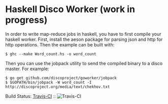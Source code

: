 Haskell Disco Worker (work in progress)
=======================================
In order to write map-reduce jobs in haskell, you have to first compile your haskell worker.
First, install the aeson package for parsing json and http for http operations.
Then the example can be built with:

```
$ ghc --make Word_count.hs -o word_count
```

Then you can use the jobpack utility to send the compiled binary to a disco master. For example:

```
$ go get github.com/discoproject/goworker/jobpack
$ $GOPATH/bin/jobpack -W word_count -I http://discoproject.org/media/text/chekhov.txt
```

Build Status: [Travis-CI](http://travis-ci.org/zuzia/haskell_worker) ::
![Travis-CI](https://secure.travis-ci.org/zuzia/haskell_worker.png)

